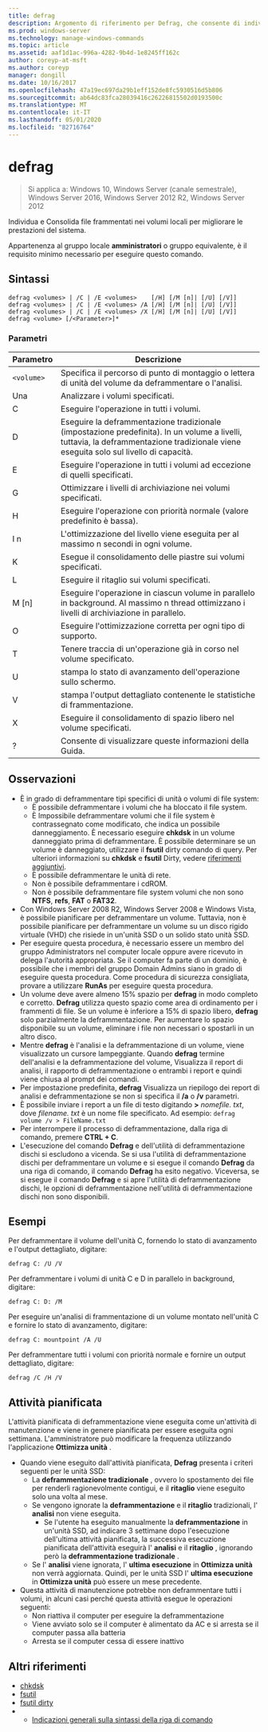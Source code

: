```yaml
---
title: defrag
description: Argomento di riferimento per Defrag, che consente di individuare e consolidare i file frammentati nei volumi locali per migliorare le prestazioni del sistema.
ms.prod: windows-server
ms.technology: manage-windows-commands
ms.topic: article
ms.assetid: aaf1d1ac-996a-4282-9b4d-1e8245ff162c
author: coreyp-at-msft
ms.author: coreyp
manager: dongill
ms.date: 10/16/2017
ms.openlocfilehash: 47a19ec697da29b1eff152de8fc5930516d5b806
ms.sourcegitcommit: ab64dc83fca28039416c26226815502d0193500c
ms.translationtype: MT
ms.contentlocale: it-IT
ms.lasthandoff: 05/01/2020
ms.locfileid: "82716764"
---
```

# <a name="defrag"></a>defrag

> Si applica a: Windows 10, Windows Server (canale semestrale), Windows Server 2016, Windows Server 2012 R2, Windows Server 2012

Individua e Consolida file frammentati nei volumi locali per migliorare le prestazioni del sistema.

Appartenenza al gruppo locale **amministratori** o gruppo equivalente, è il requisito minimo necessario per eseguire questo comando.

## <a name="syntax"></a>Sintassi
```
defrag <volumes> | /C | /E <volumes>    [/H] [/M [n]| [/U] [/V]]
defrag <volumes> | /C | /E <volumes> /A [/H] [/M [n]| [/U] [/V]]
defrag <volumes> | /C | /E <volumes> /X [/H] [/M [n]| [/U] [/V]]
defrag <volume> [/<Parameter>]*
```
### <a name="parameters"></a>Parametri

|Parametro|Descrizione|
|-------|--------|
|`<volume>`|Specifica il percorso di punto di montaggio o lettera di unità del volume da deframmentare o l'analisi.|
|Una|Analizzare i volumi specificati.|
|C|Eseguire l'operazione in tutti i volumi.|
|D|Eseguire la deframmentazione tradizionale (impostazione predefinita). In un volume a livelli, tuttavia, la deframmentazione tradizionale viene eseguita solo sul livello di capacità.|
|E|Eseguire l'operazione in tutti i volumi ad eccezione di quelli specificati.|
|G|Ottimizzare i livelli di archiviazione nei volumi specificati.|
|H|Eseguire l'operazione con priorità normale (valore predefinito è bassa).|
|I n|L'ottimizzazione del livello viene eseguita per al massimo n secondi in ogni volume.|
|K|Esegue il consolidamento delle piastre sui volumi specificati.|
|L|Eseguire il ritaglio sui volumi specificati.|
|M [n]|Eseguire l'operazione in ciascun volume in parallelo in background. Al massimo n thread ottimizzano i livelli di archiviazione in parallelo.|
|O|Eseguire l'ottimizzazione corretta per ogni tipo di supporto.|
|T|Tenere traccia di un'operazione già in corso nel volume specificato.|
|U|stampa lo stato di avanzamento dell'operazione sullo schermo.|
|V|stampa l'output dettagliato contenente le statistiche di frammentazione.|
|X|Eseguire il consolidamento di spazio libero nel volume specificati.|
|?|Consente di visualizzare queste informazioni della Guida.|

## <a name="remarks"></a>Osservazioni
- È in grado di deframmentare tipi specifici di unità o volumi di file system:
  -   È possibile deframmentare i volumi che ha bloccato il file system.
  -   È Impossibile deframmentare volumi che il file system è contrassegnato come modificato, che indica un possibile danneggiamento. È necessario eseguire **chkdsk** in un volume danneggiato prima di deframmentare. È possibile determinare se un volume è danneggiato, utilizzare il **fsutil** dirty comando di query. Per ulteriori informazioni su **chkdsk** e **fsutil** Dirty, vedere [riferimenti aggiuntivi](defrag.md#BKMK_additionalRef).
  -   È possibile deframmentare le unità di rete.
  -   Non è possibile deframmentare i cdROM.
  -   Non è possibile deframmentare file system volumi che non sono **NTFS**, **refs**, **FAT** o **FAT32**.
- Con Windows Server 2008 R2, Windows Server 2008 e Windows Vista, è possibile pianificare per deframmentare un volume. Tuttavia, non è possibile pianificare per deframmentare un volume su un disco rigido virtuale (VHD) che risiede in un'unità SSD o un solido stato unità SSD.
- Per eseguire questa procedura, è necessario essere un membro del gruppo Administrators nel computer locale oppure avere ricevuto in delega l'autorità appropriata. Se il computer fa parte di un dominio, è possibile che i membri del gruppo Domain Admins siano in grado di eseguire questa procedura. Come procedura di sicurezza consigliata, provare a utilizzare **RunAs** per eseguire questa procedura.
- Un volume deve avere almeno 15% spazio per **defrag** in modo completo e corretto. **Defrag** utilizza questo spazio come area di ordinamento per i frammenti di file. Se un volume è inferiore a 15% di spazio libero, **defrag** solo parzialmente la deframmentazione. Per aumentare lo spazio disponibile su un volume, eliminare i file non necessari o spostarli in un altro disco.
- Mentre **defrag** è l'analisi e la deframmentazione di un volume, viene visualizzato un cursore lampeggiante. Quando **defrag** termine dell'analisi e la deframmentazione del volume, Visualizza il report di analisi, il rapporto di deframmentazione o entrambi i report e quindi viene chiusa al prompt dei comandi.
- Per impostazione predefinita, **defrag** Visualizza un riepilogo dei report di analisi e deframmentazione se non si specifica il **/a** o **/v** parametri.
- È possibile inviare i report a un file di testo digitando **>** <em>nomefile. txt</em>, dove *filename. txt* è un nome file specificato. Ad esempio: `defrag volume /v > FileName.txt`
- Per interrompere il processo di deframmentazione, dalla riga di comando, premere **CTRL + C**.
- L'esecuzione del comando **Defrag** e dell'utilità di deframmentazione dischi si escludono a vicenda. Se si usa l'utilità di deframmentazione dischi per deframmentare un volume e si esegue il comando **Defrag** da una riga di comando, il comando **Defrag** ha esito negativo. Viceversa, se si esegue il comando **Defrag** e si apre l'utilità di deframmentazione dischi, le opzioni di deframmentazione nell'utilità di deframmentazione dischi non sono disponibili.

## <a name="examples"></a>Esempi
Per deframmentare il volume dell'unità C, fornendo lo stato di avanzamento e l'output dettagliato, digitare:
```
defrag C: /U /V
```
Per deframmentare i volumi di unità C e D in parallelo in background, digitare:
```
defrag C: D: /M
```
Per eseguire un'analisi di frammentazione di un volume montato nell'unità C e fornire lo stato di avanzamento, digitare:
```
defrag C: mountpoint /A /U
```
Per deframmentare tutti i volumi con priorità normale e fornire un output dettagliato, digitare:
```
defrag /C /H /V
```

## <a name="scheduled-task"></a><a name=BKMK_scheduledTask></a>Attività pianificata
L'attività pianificata di deframmentazione viene eseguita come un'attività di manutenzione e viene in genere pianificata per essere eseguita ogni settimana. L'amministratore può modificare la frequenza utilizzando l'applicazione **Ottimizza unità** .
- Quando viene eseguito dall'attività pianificata, **Defrag** presenta i criteri seguenti per le unità SSD:
   - La **deframmentazione tradizionale** , ovvero lo spostamento dei file per renderli ragionevolmente contigui, e il **ritaglio** viene eseguito solo una volta al mese.
   - Se vengono ignorate la **deframmentazione** e il **ritaglio** tradizionali, l' **analisi** non viene eseguita.
      - Se l'utente ha eseguito manualmente la **deframmentazione** in un'unità SSD, ad indicare 3 settimane dopo l'esecuzione dell'ultima attività pianificata, la successiva esecuzione pianificata dell'attività eseguirà l' **analisi** e il **ritaglio** , ignorando però la **deframmentazione tradizionale** .
   - Se l' **analisi** viene ignorata, l' **ultima esecuzione** in **Ottimizza unità** non verrà aggiornata.  Quindi, per le unità SSD l' **ultima esecuzione** in **Ottimizza unità** può essere un mese precedente.
- Questa attività di manutenzione potrebbe non deframmentare tutti i volumi, in alcuni casi perché questa attività esegue le operazioni seguenti:
   - Non riattiva il computer per eseguire la deframmentazione
   - Viene avviato solo se il computer è alimentato da AC e si arresta se il computer passa alla batteria
   - Arresta se il computer cessa di essere inattivo

## <a name="additional-references"></a><a name=BKMK_additionalRef></a>Altri riferimenti
-   [chkdsk](chkdsk.md)
-   [fsutil](fsutil.md)
-   [fsutil dirty](fsutil-dirty.md)
-   - [Indicazioni generali sulla sintassi della riga di comando](command-line-syntax-key.md)
